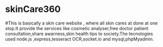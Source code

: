 # skinCare360
#This is basically a skin care website , where all skin cares at done at one stop.It provide the services like cosmetic analyser,free doctor patient consultation,share awarness,skin health tips to society.The tecnologies used node.js ,express,tesseract OCR,socket.io and mysql,phpMyadmin.
